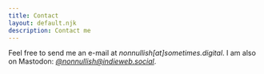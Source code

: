 ```yaml
---
title: Contact
layout: default.njk
description: Contact me
---
```


Feel free to send me an e-mail at *nonnullish[at]sometimes.digital*.
I am also on Mastodon: *[@nonnullish@indieweb.social](https://elk.zone/indieweb.social/@nonnullish)*.